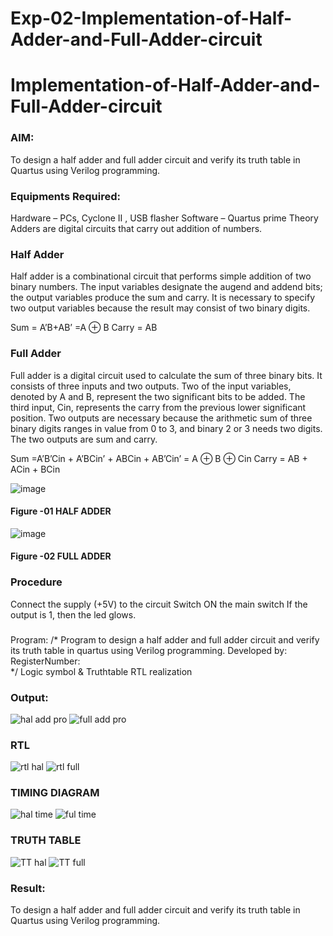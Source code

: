 # Exp-02-Implementation-of-Half-Adder-and-Full-Adder-circuit

# Implementation-of-Half-Adder-and-Full-Adder-circuit
### AIM:
To design a half adder and full adder circuit and verify its truth table in Quartus using Verilog programming.

### Equipments Required:
Hardware – PCs, Cyclone II , USB flasher
Software – Quartus prime
Theory
Adders are digital circuits that carry out addition of numbers.

### Half Adder
Half adder is a combinational circuit that performs simple addition of two binary numbers. The input variables designate the augend and addend bits; the output variables produce the sum and carry. It is necessary to specify two output variables because the result may consist of two binary digits.

Sum = A’B+AB’ =A ⊕ B Carry = AB

### Full Adder
Full adder is a digital circuit used to calculate the sum of three binary bits. It consists of three inputs and two outputs. Two of the input variables, denoted by A and B, represent the two significant bits to be added. The third input, Cin, represents the carry from the previous lower significant position. Two outputs are necessary because the arithmetic sum of three binary digits ranges in value from 0 to 3, and binary 2 or 3 needs two digits. The two outputs are sum and carry.

Sum =A’B’Cin + A’BCin’ + ABCin + AB’Cin’ = A ⊕ B ⊕ Cin Carry = AB + ACin + BCin

 ![image](https://user-images.githubusercontent.com/36288975/163552156-a13e5a56-c638-4110-97d9-8896907c8d25.png)

#### Figure -01 HALF ADDER 


![image](https://user-images.githubusercontent.com/36288975/163552057-b3547877-6d07-45b4-b7e0-bcfebfad9e1d.png)

#### Figure -02 FULL ADDER 

### Procedure

Connect the supply (+5V) to the circuit
Switch ON the main switch
If the output is 1, then the led glows.
### 
Program:
/*
Program to design a half adder and full adder circuit and verify its truth table in quartus using Verilog programming.
Developed by: 
RegisterNumber:  
*/
Logic symbol & Truthtable
RTL realization

### Output:
![hal add pro](https://github.com/AnbuSelvanS7/Exp-02-Implementation-of-Half-Adder-and-Full-Adder-circuit/assets/151528411/37403bd9-60f7-4416-b6e4-3db203790158)
![full add pro](https://github.com/AnbuSelvanS7/Exp-02-Implementation-of-Half-Adder-and-Full-Adder-circuit/assets/151528411/1a2c3164-9a14-48c1-a7fc-81b701f28567)


### RTL
![rtl hal](https://github.com/AnbuSelvanS7/Exp-02-Implementation-of-Half-Adder-and-Full-Adder-circuit/assets/151528411/c8bc5a81-669c-47b4-bfe3-276f6d9397c1)
![rtl full](https://github.com/AnbuSelvanS7/Exp-02-Implementation-of-Half-Adder-and-Full-Adder-circuit/assets/151528411/a420f00a-5c62-414b-96b2-536b600478ad)


### TIMING DIAGRAM
![hal time](https://github.com/AnbuSelvanS7/Exp-02-Implementation-of-Half-Adder-and-Full-Adder-circuit/assets/151528411/39c8c468-f82d-477f-b51f-b78baeadd1e4)
![ful time](https://github.com/AnbuSelvanS7/Exp-02-Implementation-of-Half-Adder-and-Full-Adder-circuit/assets/151528411/b883bd1b-d003-489f-b232-958e7f794403)

### TRUTH TABLE 
![TT hal](https://github.com/AnbuSelvanS7/Exp-02-Implementation-of-Half-Adder-and-Full-Adder-circuit/assets/151528411/7751ab31-a784-437a-8aa4-49689a6fecda)
![TT full](https://github.com/AnbuSelvanS7/Exp-02-Implementation-of-Half-Adder-and-Full-Adder-circuit/assets/151528411/10fe06fa-0663-4f5d-b356-5ca7d61ecb3e)



### Result:
To design a half adder and full adder circuit and verify its truth table in Quartus using Verilog programming.
